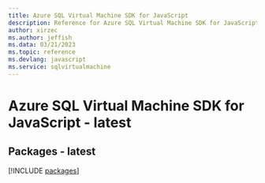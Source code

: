 ```yaml
---
title: Azure SQL Virtual Machine SDK for JavaScript
description: Reference for Azure SQL Virtual Machine SDK for JavaScript
author: xirzec
ms.author: jeffish
ms.data: 03/21/2023
ms.topic: reference
ms.devlang: javascript
ms.service: sqlvirtualmachine
---
```

# Azure SQL Virtual Machine SDK for JavaScript - latest
## Packages - latest
[!INCLUDE [packages](sql-virtual-machine-index.md)]
